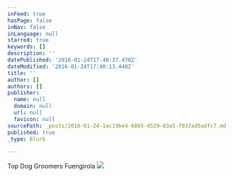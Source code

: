 ```yaml
---
inFeed: true
hasPage: false
inNav: false
inLanguage: null
starred: true
keywords: []
description: ''
datePublished: '2016-01-24T17:40:37.470Z'
dateModified: '2016-01-24T17:40:13.448Z'
title: ''
author: []
authors: []
publisher:
  name: null
  domain: null
  url: null
  favicon: null
sourcePath: _posts/2016-01-24-1ac19be4-6865-4529-83a5-f037ad5adfc7.md
published: true
_type: Blurb

---
```

Top Dog Groomers Fuengirola
![](https://the-grid-user-content.s3-us-west-2.amazonaws.com/e33e7e71-6a13-4e05-9e63-849a0c8ebad3.JPG)